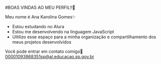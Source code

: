 #BOAS VINDAS AO MEU PERFIL!!💛

Meu nome é Ana Karolina Gomes✨

- Estou estudando no Alura
- Estou me desenvolvendo na linguagem JavaScript
- Ultilizo esse espaço para a minha organização e compartilhamento dos meus projetos desenvolvidos

Você pode entrar em contato comigo📩
00001093868351sp@al.educacao.sp.gov.br
